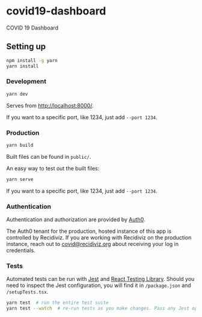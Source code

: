 # covid19-dashboard

COVID 19 Dashboard

## Setting up

```sh
npm install -g yarn
yarn install
```

### Development

```sh
yarn dev
```

Serves from <http://localhost:8000/>.

If you want to a specific port, like 1234, just add `--port 1234`.

### Production

```sh
yarn build
```

Built files can be found in `public/`.

An easy way to test out the built files:

```sh
yarn serve
```

If you want to a specific port, like 1234, just add `--port 1234`.

### Authentication

Authentication and authorization are provided by [Auth0](https://auth0.com/).

The Auth0 tenant for the production, hosted instance of this app is controlled by Recidiviz.
If you are working with Recidiviz on the production instance, reach out to covid@recidiviz.org
about receiving your log in credentials.

### Tests

Automated tests can be run with [Jest](https://jestjs.io/) and
[React Testing Library](https://testing-library.com/docs/react-testing-library/intro).
Should you need to inspect the Jest configuration, you will find it
in `/package.json` and `/setupTests.tsx`.

```sh
yarn test  # run the entire test suite
yarn test --watch  # re-run tests as you make changes. Pass any Jest options you like
```
